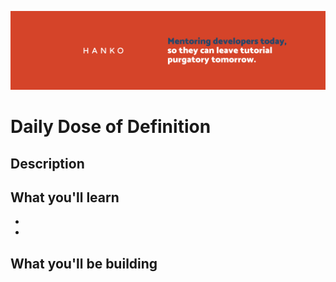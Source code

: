 ![Hanko Banner](Documentation/Banner.png)

# Daily Dose of Definition

## Description

## What you'll learn
* 
*  

## What you'll be building
